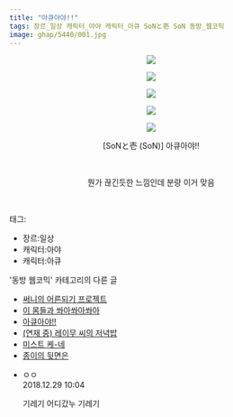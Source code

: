 ```yaml
---
title: "아큐아야!!"
tags: 장르_일상 캐릭터_아야 캐릭터_아큐 SoNと壱 SoN 동방_웹코믹
image: ghap/5440/001.jpg
---
```

<div class="article">
<p style="text-align: center; clear: none; float: none;"><img src="{{ site.nasurl }}/ghap/5440/001.jpg"/></p>
<p style="text-align: center; clear: none; float: none;"><img src="{{ site.nasurl }}/ghap/5440/002.jpg"/></p>
<p style="text-align: center; clear: none; float: none;"><img src="{{ site.nasurl }}/ghap/5440/003.jpg"/></p>
<p style="text-align: center; clear: none; float: none;"><img src="{{ site.nasurl }}/ghap/5440/004.jpg"/></p>
<p style="text-align: center; clear: none; float: none;"><img src="{{ site.nasurl }}/ghap/5440/005.jpg"/></p>
<p style="text-align: center; clear: none; float: none;">[SoNと壱 (SoN)] 아큐아야!!</p>
<p style="text-align: center; clear: none; float: none;"><br/></p>
<p style="text-align: center; clear: none; float: none;">뭔가 끊긴듯한 느낌인데 분량 이거 맞음</p>
<p><br/></p>
</div><div class="tagTrail">
<p>태그: </p>
<ul>
<li>장르:일상</li>
<li>캐릭터:아야</li>
<li>캐릭터:아큐</li>
</ul>
</div><div class="another">
<p>'동방 웹코믹' 카테고리의 다른 글</p>
<ul>
<li><a href="/2018-12-26-ghap_5442">써니의 어른되기 프로젝트</a></li>
<li><a href="/2018-12-26-ghap_5441">이 몸들과 쏴아쏴아쏴아</a></li>
<li><a href="/2018-12-26-ghap_5440">아큐아야!!</a></li>
<li><a href="/2018-12-26-ghap_5439">(연재 중) 레이무 씨의 저녁밥</a></li>
<li><a href="/2018-12-26-ghap_5438">미스트 케-네</a></li>
<li><a href="/2018-12-26-ghap_5437">종이의 뒷면은</a></li>
</ul>
</div><div class="comment">
<ul>
<li class="cb_thumb_off" id="comment15396747">
<div class="cb_comment_area">
<div class="cb_info_area">
<div class="cb_section">
<span class="cb_nick_name">ㅇㅇ</span>
</div>
<div class="cb_section">
<span class="cb_date">2018.12.29 10:04 </span>
</div>
</div>
<div class="cb_dsc_comment">
<p class="cb_dsc">
											기레기 어디갔누 기레기
										</p>
</div>
</div></li>
</ul>
</div>